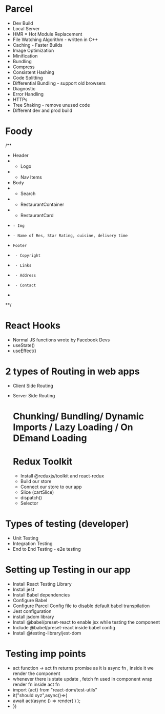 # Parcel

- Dev Build
- Local Server
- HMR = Hot Module Replacement
- File Watching Algorithm - written in C++
- Caching - Faster Builds
- Image Optimization
- Minification 
- Bundling
- Compress
- Consistent Hashing
- Code Splitting
- Differential Bundling - support old browsers
- Diagnostic
- Error Handling
- HTTPs
- Tree Shaking - remove unused code
- Different dev and prod build


# Foody 

/**
* Header
*  - Logo
*  - Nav Items
*  Body
*   - Search
*   - RestaurantContainer
*    - RestaurantCard
*     - Img
*     - Name of Res, Star Rating, cuisine, delivery time 
*     Footer
*      - Copyright
*      - Links
*      - Address
*      - Contact
*      
**/


# React Hooks

- Normal JS functions wrote by Facebook Devs
- useState()
- useEffect()


# 2 types of Routing in web apps
- Client Side Routing
- Server Side Routing
  
  # Chunking/ Bundling/ Dynamic Imports / Lazy Loading / On DEmand Loading


  # Redux Toolkit
  - Install @reduxjs/toolkit and react-redux
  - Build our store
  - Connect our store to our app
  - Slice (cartSlice)
  - dispatch()
  - Selector


# Types of testing (developer)
- Unit Testing 
- Integration Testing
- End to End Testing - e2e testing

# Setting up Testing in our app
- Install React Testing Library
- Install jest
- Install Babel dependencies
- Configure Babel
- Configure Parcel Config file to disable default babel transpilation
- Jest configuration
- install jsdom library
- Install @babel/preset-react  to enable jsx while testing the component
- Include @babel/preset-react  inside  babel config
- Install @testing-library/jest-dom

# Testing imp points

- act function -> act fn returns promise as it is async fn , inside it we render the component
- whenever there is state update , fetch fn used in component wrap render fn inside act fn 
- import {act} from "react-dom/test-utils"
- it("should xyz",async()=>{
-   await act(async () =>
    render(
      <BrowserRouter>
        <Body />
      </BrowserRouter>
    )
  );
- }) 